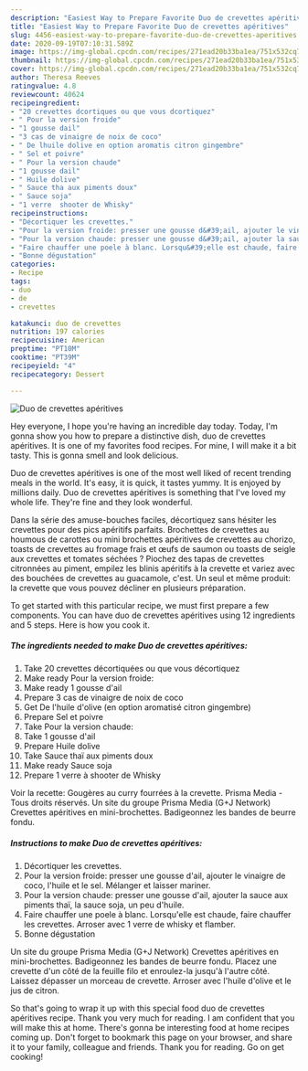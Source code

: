 ```yaml
---
description: "Easiest Way to Prepare Favorite Duo de crevettes apéritives"
title: "Easiest Way to Prepare Favorite Duo de crevettes apéritives"
slug: 4456-easiest-way-to-prepare-favorite-duo-de-crevettes-aperitives
date: 2020-09-19T07:10:31.589Z
image: https://img-global.cpcdn.com/recipes/271ead20b33ba1ea/751x532cq70/duo-de-crevettes-aperitives-photo-principale-de-la-recette.jpg
thumbnail: https://img-global.cpcdn.com/recipes/271ead20b33ba1ea/751x532cq70/duo-de-crevettes-aperitives-photo-principale-de-la-recette.jpg
cover: https://img-global.cpcdn.com/recipes/271ead20b33ba1ea/751x532cq70/duo-de-crevettes-aperitives-photo-principale-de-la-recette.jpg
author: Theresa Reeves
ratingvalue: 4.8
reviewcount: 40624
recipeingredient:
- "20 crevettes dcortiques ou que vous dcortiquez"
- " Pour la version froide"
- "1 gousse dail"
- "3 cas de vinaigre de noix de coco"
- " De lhuile dolive en option aromatis citron gingembre"
- " Sel et poivre"
- " Pour la version chaude"
- "1 gousse dail"
- " Huile dolive"
- " Sauce tha aux piments doux"
- " Sauce soja"
- "1 verre  shooter de Whisky"
recipeinstructions:
- "Décortiquer les crevettes."
- "Pour la version froide: presser une gousse d&#39;ail, ajouter le vinaigre de coco, l&#39;huile et le sel. Mélanger et laisser mariner."
- "Pour la version chaude: presser une gousse d&#39;ail, ajouter la sauce aux piments thaï, la sauce soja, un peu d&#39;huile."
- "Faire chauffer une poele à blanc. Lorsqu&#39;elle est chaude, faire chauffer les crevettes. Arroser avec 1 verre de whisky et flamber."
- "Bonne dégustation"
categories:
- Recipe
tags:
- duo
- de
- crevettes

katakunci: duo de crevettes 
nutrition: 197 calories
recipecuisine: American
preptime: "PT10M"
cooktime: "PT39M"
recipeyield: "4"
recipecategory: Dessert

---
```



![Duo de crevettes apéritives](https://img-global.cpcdn.com/recipes/271ead20b33ba1ea/751x532cq70/duo-de-crevettes-aperitives-photo-principale-de-la-recette.jpg)

Hey everyone, I hope you're having an incredible day today. Today, I'm gonna show you how to prepare a distinctive dish, duo de crevettes apéritives. It is one of my favorites food recipes. For mine, I will make it a bit tasty. This is gonna smell and look delicious.

Duo de crevettes apéritives is one of the most well liked of recent trending meals in the world. It's easy, it is quick, it tastes yummy. It is enjoyed by millions daily. Duo de crevettes apéritives is something that I've loved my whole life. They're fine and they look wonderful.

Dans la série des amuse-bouches faciles, décortiquez sans hésiter les crevettes pour des pics apéritifs parfaits. Brochettes de crevettes au houmous de carottes ou mini brochettes apéritives de crevettes au chorizo, toasts de crevettes au fromage frais et œufs de saumon ou toasts de seigle aux crevettes et tomates séchées ? Piochez des tapas de crevettes citronnées au piment, empilez les blinis apéritifs à la crevette et variez avec des bouchées de crevettes au guacamole, c&#39;est. Un seul et même produit: la crevette que vous pouvez décliner en plusieurs préparation.


To get started with this particular recipe, we must first prepare a few components. You can have duo de crevettes apéritives using 12 ingredients and 5 steps. Here is how you cook it.

<!--inarticleads1-->

##### The ingredients needed to make Duo de crevettes apéritives:

1. Take 20 crevettes décortiquées ou que vous décortiquez
1. Make ready  Pour la version froide:
1. Make ready 1 gousse d&#39;ail
1. Prepare 3 cas de vinaigre de noix de coco
1. Get  De l&#39;huile d&#39;olive (en option aromatisé citron gingembre)
1. Prepare  Sel et poivre
1. Take  Pour la version chaude:
1. Take 1 gousse d&#39;ail
1. Prepare  Huile dolive
1. Take  Sauce thaï aux piments doux
1. Make ready  Sauce soja
1. Prepare 1 verre à shooter de Whisky


Voir la recette: Gougères au curry fourrées à la crevette. Prisma Media - Tous droits réservés. Un site du groupe Prisma Media (G+J Network) Crevettes apéritives en mini-brochettes. Badigeonnez les bandes de beurre fondu. 

<!--inarticleads2-->

##### Instructions to make Duo de crevettes apéritives:

1. Décortiquer les crevettes.
1. Pour la version froide: presser une gousse d&#39;ail, ajouter le vinaigre de coco, l&#39;huile et le sel. Mélanger et laisser mariner.
1. Pour la version chaude: presser une gousse d&#39;ail, ajouter la sauce aux piments thaï, la sauce soja, un peu d&#39;huile.
1. Faire chauffer une poele à blanc. Lorsqu&#39;elle est chaude, faire chauffer les crevettes. Arroser avec 1 verre de whisky et flamber.
1. Bonne dégustation


Un site du groupe Prisma Media (G+J Network) Crevettes apéritives en mini-brochettes. Badigeonnez les bandes de beurre fondu. Placez une crevette d&#39;un côté de la feuille filo et enroulez-la jusqu&#39;à l&#39;autre côté. Laissez dépasser un morceau de crevette. Arroser avec l&#39;huile d&#39;olive et le jus de citron. 

So that's going to wrap it up with this special food duo de crevettes apéritives recipe. Thank you very much for reading. I am confident that you will make this at home. There's gonna be interesting food at home recipes coming up. Don't forget to bookmark this page on your browser, and share it to your family, colleague and friends. Thank you for reading. Go on get cooking!

